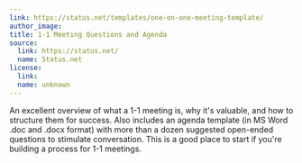 ```yaml
---
link: https://status.net/templates/one-on-one-meeting-template/
author_image:
title: 1-1 Meeting Questions and Agenda
source:
  link: https://status.net/
  name: Status.net
license:
  link:
  name: unknown
---
```

<p>An excellent overview of what a 1-1 meeting is, why it's valuable, and how to structure them for success. Also includes an agenda template (in MS Word .doc and .docx format) with more than a dozen suggested open-ended questions to stimulate conversation. This is a good place to start if you're building a process for 1-1 meetings.</p>
